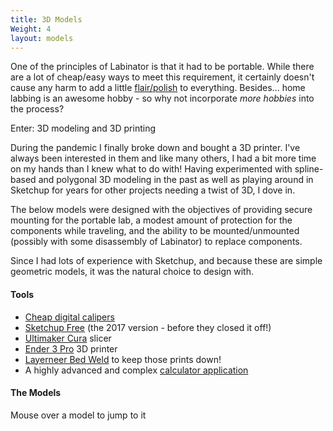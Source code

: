 ```yaml
---
title: 3D Models
Weight: 4
layout: models
---
```


One of the principles of Labinator is that it had to be portable.
While there are a lot of cheap/easy ways to meet this requirement, it certainly doesn't cause any harm to add a little [flair/polish](../about/#why-should-it-be-portable) to everything.
Besides... home labbing is an awesome hobby - so why not incorporate *more hobbies* into the process?

Enter: 3D modeling and 3D printing

During the pandemic I finally broke down and bought a 3D printer.
I've always been interested in them and like many others, I had a bit more time on my hands than I knew what to do with!
Having experimented with spline-based and polygonal 3D modeling in the past as well as playing around in Sketchup for years for other projects needing a twist of 3D, I dove in.

The below models were designed with the objectives of providing secure mounting for the portable lab, a modest amount of protection for the components while traveling, and the ability to be mounted/unmounted (possibly with some disassembly of Labinator) to replace components.

Since I had lots of experience with Sketchup, and because these are simple geometric models, it was the natural choice to design with.

#### Tools
* [Cheap digital calipers](https://www.amazon.com/dp/B000GSLKIW)
* [Sketchup Free](https://www.sketchup.com/en/plans-and-pricing/sketchup-free) (the 2017 version - before they closed it off!)
* [Ultimaker Cura](https://ultimaker.com/software/ultimaker-cura/) slicer
* [Ender 3 Pro](https://www.creality.com/products/ender-3-pro-3d-printer) 3D printer
* [Layerneer Bed Weld](https://www.amazon.com/dp/B079984GV5) to keep those prints down!
* A highly advanced and complex [calculator application](https://apps.microsoft.com/detail/9wzdncrfhvn5)

#### The Models
Mouse over a model to jump to it